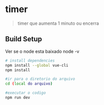 # timer

> timer que aumenta 1 minuto ou encerra

## Build Setup

Ver se o node esta baixado
node -v
``` bash
# install dependencies
npm install --global vue-cli
npm install

#ir para o diretorio do arquivo
cd (local do arquivo)

#executar o codigo
npm run dev
```
